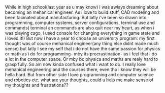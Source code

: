 While in high school(last year as u may know) i was awlays dreaming about becoming an mehanical engineer. As i love to build stuff, CAD modeling and been facinated about manufacturing. But latly i’ve been so drawn into programming, computer systems, server configurations, terminal use and commands( terminal an commands are also quit near my heart, as when i was playing csgo, i used console for changing everything in game state and i loved it!) But now i have a year to choose an university program: my first thought was of course mehanical engineer(any thing else didnt made much sense) but latly I see my self that i do not have the same passion for physics or math as i do for programming- mby its procrastination- as i feel that i do a lot in the computer space. Or mby bc physics and maths are realy hard to grasp fully. So am now kinda confused what i want to do. I really love mehanical engineering and the courses there, even tho i know they will be hella hard. But from other side I love programming and computer science and robotics etc. what are your thoughts, could u help me make sense of my thoughts and frustrations??
